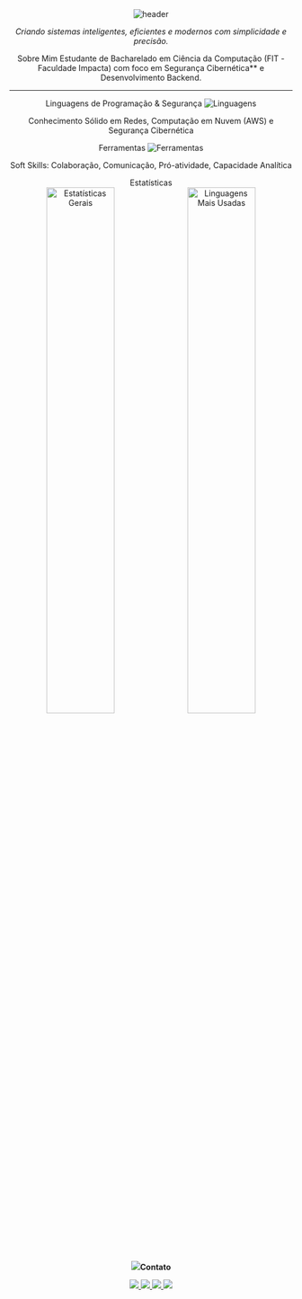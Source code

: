 <div align="center">
<img src="https://capsule-render.vercel.app/api?type=waving&height=200&color=000000&section=header&text=Ricardo%20Pereira%20da%20Silva%20Junior&fontSize=32&fontColor=FFFFFF&fontAlignY=35&desc=%20rickpsilvaa%20%7C%20Analista%20de%20Seguran%C3%A7a%20%7C%20Ci%C3%AAncia%20da%20Computa%C3%A7%C3%A3o&descAlignY=55" alt="header"/>
</div>
<p align="center"><em>Criando sistemas inteligentes, eficientes e modernos com simplicidade e precisão.</em></p>

<div align="center">
Sobre Mim
Estudante de Bacharelado em Ciência da Computação (FIT - Faculdade Impacta) com foco em Segurança Cibernética** e Desenvolvimento Backend. 

---
<div align="center">
  Linguagens de Programação & Segurança
<img src="https://skillicons.dev/icons?i=java,cs,python,js,html,css&perline=6&theme=dark" alt="Linguagens" />
<p>Conhecimento Sólido em Redes, Computação em Nuvem (AWS) e Segurança Cibernética</p>
Ferramentas
<img src="https://skillicons.dev/icons?i=git,linux,mysql,aws,docker,wireshark&perline=6&theme=dark" alt="Ferramentas" />
<p>Soft Skills: Colaboração, Comunicação, Pró-atividade, Capacidade Analítica</p>
</div>
Estatísticas
<div align="center">
<img src="https://github-readme-stats.vercel.app/api?username=rickpsilvaa&show_icons=true&include_all_commits=true&count_private=true&hide_border=true&bg_color=000000&title_color=FFFFFF&text_color=FFFFFF&icon_color=FFFFFF" width="49%" alt="Estatísticas Gerais"/>
<img src="https://github-readme-stats.vercel.app/api/top-langs?username=rickpsilvaa&layout=compact&langs_count=8&hide_border=true&bg_color=000000&title_color=FFFFFF&text_color=FFFFFF" width="49%" alt="Linguagens Mais Usadas"/>
</div>
<div align="center">
<img src="https://streak-stats.
<p align="center"><strong>Contato</strong></p>
<div align="center">
<a href="mailto:ricardo2006jr@gmail.com">
<img src="https://img.shields.io/badge/Email-000000?style=for-the-badge&logo=gmail&logoColor=FFFFFF" />
</a>
<a href="https://br.linkedin.com/in/ricardo-silva-jr-">
<img src="https://img.shields.io/badge/LinkedIn-000000?style=for-the-badge&logo=linkedin&logoColor=FFFFFF" />
</a>
<a href="https://github.com/rickpsilvaa">
<img src="https://img.shields.io/badge/GitHub-000000?style=for-the-badge&logo=github&logoColor=FFFFFF" />
</a>
<a href="https://api.whatsapp.com/send?phone=5511984464593">
<img src="https://img.shields.io/badge/WhatsApp-000000?style=for-the-badge&logo=whatsapp&logoColor=FFFFFF" />
</a>
</div>
